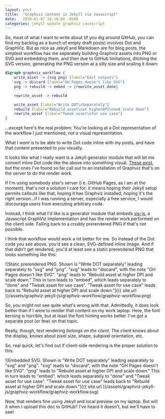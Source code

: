 ```yaml
---
layout: post
title:  "Graphviz content in Jekyll via Javascript"
date:   2018-01-07 20:18:00 -0500
categories: jekyll update graphviz javascript
---
```


So, most of what I want to write about (if you dig around GitHub, you can find my backlog as a bunch of empty draft posts) involves Dot and GraphViz. But as nice as Jekyll and Markdown are for blog posts, the simplest workflow has me separately building Graphviz assets into PNG or SVG and embedding them, and then due to GitHub limitations, ditching the SVG version, generating the PNG version at a silly size and scaling it down:

```dot
digraph graphviz_workflow {
    write_asset -> {svg png} [label="Emit outputs"]
    svg -> discard [label="GH Pages doesn't like SVG"]
    png -> rebuild -> embed -> {rewrite_asset done}

    rewrite_asset -> rebuild

    write_asset [label="Write DOT\nSeparately"]
    rebuild [label="Rebuild asset\nat higherDPI\nand scale down"]
    rewrite_asset [label="Tweak asset\nfor use case"]
}
```

...except here's the real problem: You're looking at a Dot representation of the workflow I just mentioned, not a visual representation.

What I _want_  is to be able to write Dot code inline with my posts, and have that content presented to _you_ visually.

It looks like what I really want is a Jekyll generator module that will let me convert inline Dot code like the above into something visual. [These exist](https://github.com/kui/jekyll-graphviz), but the ones I've found so far call out to an installation of Graphviz that's on the server to do the render work.

If I'm using somebody else's server (i.e. GitHub Pages, as I am at the moment), that's not a solution I care for; it means hoping their Jekyll setup permits callouts like that, hoping it has Graphviz installed, hoping it's the right version...if I was running a server, especially a free service, I would discourage users from executing arbitrary code.

Instead, I think what I'd like is a generator module that embeds [vis-js](http://viz-js.com/), a Javascript GraphViz implementation and has the render work performed on the client side. Falling back to a cruddy prerendered PNG if that's not possible.

I think that workflow would work a lot better for me. So instead of the Dot code you see above, you'd see a clean, SVG-defined inline image. And if that didn't get rendered, you'd at least see a static prerendered PNG that looks something like this:

![Static prerendered PNG. Shown is "Write DOT separately" leading separately to "svg" and "png". "svg" leads to "discard", with the note "GH Pages doesn't like SVG". "png" leads to "Rebuild asset at higher DPI and scale down." This in turn leads to "embed", which leads separately to "done" and "Tweak asset for use case". "Tweak asset for use case" leads back to "Rebuild asset at higher DPI and scale down."]({{ site.url }}/assets/graphviz-jekyll-js/graphviz-workflow/graphviz-workflow.png)

So, you might not see quite what's wrong with that. Admittedly, it does look better than if I were to render that content on my work laptop. Here, the font kerning is horrible, but at least the font hinting works better. I've got a separate post (or few) on that topic.

Really, though, text rendering _belongs on the client_. The client knows about the display, knows about pixel size, shape, subpixel orientation, etc.

So, real quick, let's find out if client-side rendering is the proper solution to this.

![Embedded SVG. Shown is "Write DOT separately" leading separately to "svg" and "png". "svg" leads to "discard", with the note "GH Pages doesn't like SVG". "png" leads to "Rebuild asset at higher DPI and scale down." This in turn leads to "embed", which leads separately to "done" and "Tweak asset for use case". "Tweak asset for use case" leads back to "Rebuild asset at higher DPI and scale down."]({{ site.url }}/assets/graphviz-jekyll-js/graphviz-workflow/graphviz-workflow.svg)

Now, that renders fine using Jekyll and local preview on my laptop. But will it when I upload this doc to GitHub? I've heard it doesn't, but we'll have to see!
